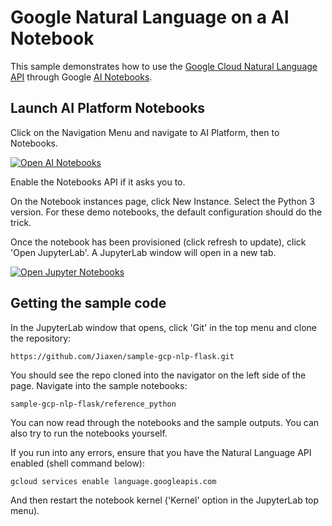 # Google Natural Language on a AI Notebook

This sample demonstrates how to use the [Google Cloud Natural Language API](https://cloud.google.com/natural-language) through Google [AI Notebooks](https://cloud.google.com/ai-platform-notebooks).

## Launch AI Platform Notebooks 

Click on the Navigation Menu and navigate to AI Platform, then to Notebooks.

[![Open AI Notebooks][notebook_img]][notebook_link]

[notebook_img]: https://cdn.qwiklabs.com/fnUEPKKDGG4Xw1nbWJRpVfg02LTmJLOrel2Ny42JQVk%3D
[notebook_link]: https://console.cloud.google.com/ai-platform/notebooks/list

Enable the Notebooks API if it asks you to.

On the Notebook instances page, click New Instance. Select the Python 3 version. 
For these demo notebooks, the default configuration should do the trick.

Once the notebook has been provisioned (click refresh to update), click 'Open JupyterLab'. A JupyterLab window will open in a new tab. 

[![Open Jupyter Notebooks][jupyter_img]][jupyter_link]

[jupyter_img]: https://cdn.qwiklabs.com/fowDLNZLw1WB1zkF9BBSwzNvjBnZyducp45ui%2FBkXTg%3D
[jupyter_link]: https://console.cloud.google.com/ai-platform/notebooks/list


## Getting the sample code

In the JupyterLab window that opens, click 'Git' in the top menu and clone the repository:

    https://github.com/Jiaxen/sample-gcp-nlp-flask.git

You should see the repo cloned into the navigator on the left side of the page. Navigate into the sample notebooks:

    sample-gcp-nlp-flask/reference_python
    
You can now read through the notebooks and the sample outputs.
You can also try to run the notebooks yourself. 

If you run into any errors, ensure that you have the Natural Language API enabled (shell command below): 

    gcloud services enable language.googleapis.com
And then restart the notebook kernel ('Kernel' option in the JupyterLab top menu).